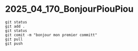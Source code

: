 # 2025_04_170_BonjourPiouPiou

```
git status
git add .
git status 
git comit -m "bonjour mon premier committ"
git pull 
git push
```
